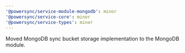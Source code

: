 ```yaml
---
'@powersync/service-module-mongodb': minor
'@powersync/service-core': minor
'@powersync/service-types': minor
---
```


Moved MongoDB sync bucket storage implementation to the MongoDB module.

